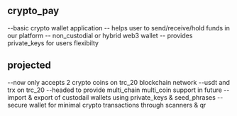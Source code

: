 ## crypto_pay
--basic crypto wallet application
-- helps user to send/receive/hold funds in our platform
-- non_custodial or hybrid web3 wallet
-- provides private_keys for users flexibilty
## projected
--now only accepts 2 crypto coins on trc_20 blockchain network
--usdt and trx on trc_20
--headed to provide multi_chain multi_coin support in future
-- import & export of custodail wallets using private_keys & seed_phrases
--secure wallet for minimal crypto transactions through scanners & qr
